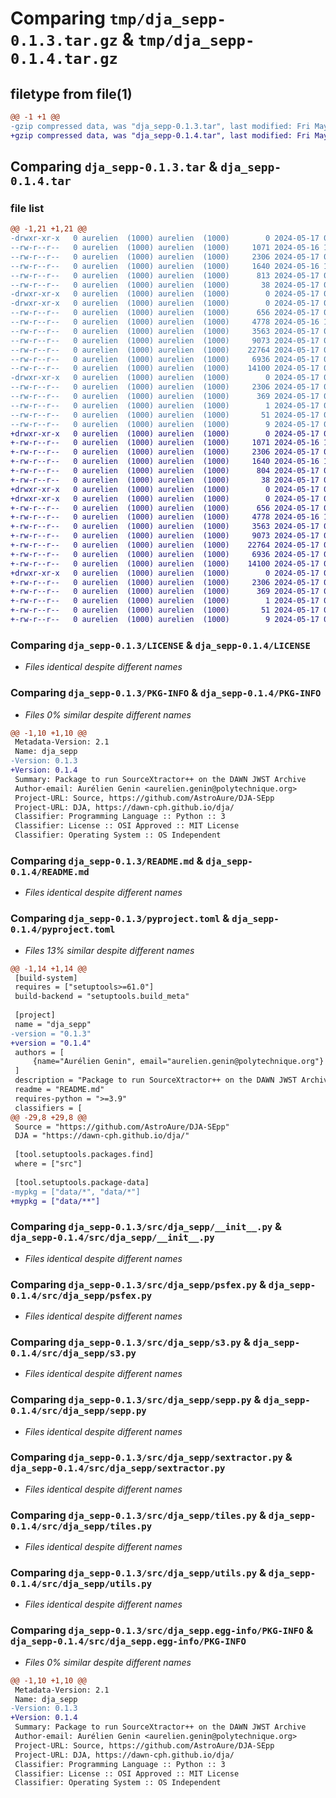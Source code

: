 # Comparing `tmp/dja_sepp-0.1.3.tar.gz` & `tmp/dja_sepp-0.1.4.tar.gz`

## filetype from file(1)

```diff
@@ -1 +1 @@
-gzip compressed data, was "dja_sepp-0.1.3.tar", last modified: Fri May 17 09:28:43 2024, max compression
+gzip compressed data, was "dja_sepp-0.1.4.tar", last modified: Fri May 17 09:30:47 2024, max compression
```

## Comparing `dja_sepp-0.1.3.tar` & `dja_sepp-0.1.4.tar`

### file list

```diff
@@ -1,21 +1,21 @@
-drwxr-xr-x   0 aurelien  (1000) aurelien  (1000)        0 2024-05-17 09:28:43.552432 dja_sepp-0.1.3/
--rw-r--r--   0 aurelien  (1000) aurelien  (1000)     1071 2024-05-16 12:43:35.000000 dja_sepp-0.1.3/LICENSE
--rw-r--r--   0 aurelien  (1000) aurelien  (1000)     2306 2024-05-17 09:28:43.550953 dja_sepp-0.1.3/PKG-INFO
--rw-r--r--   0 aurelien  (1000) aurelien  (1000)     1640 2024-05-16 12:32:24.000000 dja_sepp-0.1.3/README.md
--rw-r--r--   0 aurelien  (1000) aurelien  (1000)      813 2024-05-17 09:28:31.000000 dja_sepp-0.1.3/pyproject.toml
--rw-r--r--   0 aurelien  (1000) aurelien  (1000)       38 2024-05-17 09:28:43.552941 dja_sepp-0.1.3/setup.cfg
-drwxr-xr-x   0 aurelien  (1000) aurelien  (1000)        0 2024-05-17 09:28:43.520357 dja_sepp-0.1.3/src/
-drwxr-xr-x   0 aurelien  (1000) aurelien  (1000)        0 2024-05-17 09:28:43.538407 dja_sepp-0.1.3/src/dja_sepp/
--rw-r--r--   0 aurelien  (1000) aurelien  (1000)      656 2024-05-17 08:37:29.000000 dja_sepp-0.1.3/src/dja_sepp/__init__.py
--rw-r--r--   0 aurelien  (1000) aurelien  (1000)     4778 2024-05-16 12:32:24.000000 dja_sepp-0.1.3/src/dja_sepp/psfex.py
--rw-r--r--   0 aurelien  (1000) aurelien  (1000)     3563 2024-05-17 08:10:03.000000 dja_sepp-0.1.3/src/dja_sepp/s3.py
--rw-r--r--   0 aurelien  (1000) aurelien  (1000)     9073 2024-05-17 08:36:10.000000 dja_sepp-0.1.3/src/dja_sepp/sepp.py
--rw-r--r--   0 aurelien  (1000) aurelien  (1000)    22764 2024-05-17 07:41:45.000000 dja_sepp-0.1.3/src/dja_sepp/sextractor.py
--rw-r--r--   0 aurelien  (1000) aurelien  (1000)     6936 2024-05-17 08:36:35.000000 dja_sepp-0.1.3/src/dja_sepp/tiles.py
--rw-r--r--   0 aurelien  (1000) aurelien  (1000)    14100 2024-05-17 09:21:37.000000 dja_sepp-0.1.3/src/dja_sepp/utils.py
-drwxr-xr-x   0 aurelien  (1000) aurelien  (1000)        0 2024-05-17 09:28:43.548938 dja_sepp-0.1.3/src/dja_sepp.egg-info/
--rw-r--r--   0 aurelien  (1000) aurelien  (1000)     2306 2024-05-17 09:28:43.000000 dja_sepp-0.1.3/src/dja_sepp.egg-info/PKG-INFO
--rw-r--r--   0 aurelien  (1000) aurelien  (1000)      369 2024-05-17 09:28:43.000000 dja_sepp-0.1.3/src/dja_sepp.egg-info/SOURCES.txt
--rw-r--r--   0 aurelien  (1000) aurelien  (1000)        1 2024-05-17 09:28:43.000000 dja_sepp-0.1.3/src/dja_sepp.egg-info/dependency_links.txt
--rw-r--r--   0 aurelien  (1000) aurelien  (1000)       51 2024-05-17 09:28:43.000000 dja_sepp-0.1.3/src/dja_sepp.egg-info/requires.txt
--rw-r--r--   0 aurelien  (1000) aurelien  (1000)        9 2024-05-17 09:28:43.000000 dja_sepp-0.1.3/src/dja_sepp.egg-info/top_level.txt
+drwxr-xr-x   0 aurelien  (1000) aurelien  (1000)        0 2024-05-17 09:30:47.047640 dja_sepp-0.1.4/
+-rw-r--r--   0 aurelien  (1000) aurelien  (1000)     1071 2024-05-16 12:43:35.000000 dja_sepp-0.1.4/LICENSE
+-rw-r--r--   0 aurelien  (1000) aurelien  (1000)     2306 2024-05-17 09:30:47.044618 dja_sepp-0.1.4/PKG-INFO
+-rw-r--r--   0 aurelien  (1000) aurelien  (1000)     1640 2024-05-16 12:32:24.000000 dja_sepp-0.1.4/README.md
+-rw-r--r--   0 aurelien  (1000) aurelien  (1000)      804 2024-05-17 09:30:31.000000 dja_sepp-0.1.4/pyproject.toml
+-rw-r--r--   0 aurelien  (1000) aurelien  (1000)       38 2024-05-17 09:30:47.048149 dja_sepp-0.1.4/setup.cfg
+drwxr-xr-x   0 aurelien  (1000) aurelien  (1000)        0 2024-05-17 09:30:47.012886 dja_sepp-0.1.4/src/
+drwxr-xr-x   0 aurelien  (1000) aurelien  (1000)        0 2024-05-17 09:30:47.028086 dja_sepp-0.1.4/src/dja_sepp/
+-rw-r--r--   0 aurelien  (1000) aurelien  (1000)      656 2024-05-17 08:37:29.000000 dja_sepp-0.1.4/src/dja_sepp/__init__.py
+-rw-r--r--   0 aurelien  (1000) aurelien  (1000)     4778 2024-05-16 12:32:24.000000 dja_sepp-0.1.4/src/dja_sepp/psfex.py
+-rw-r--r--   0 aurelien  (1000) aurelien  (1000)     3563 2024-05-17 08:10:03.000000 dja_sepp-0.1.4/src/dja_sepp/s3.py
+-rw-r--r--   0 aurelien  (1000) aurelien  (1000)     9073 2024-05-17 08:36:10.000000 dja_sepp-0.1.4/src/dja_sepp/sepp.py
+-rw-r--r--   0 aurelien  (1000) aurelien  (1000)    22764 2024-05-17 07:41:45.000000 dja_sepp-0.1.4/src/dja_sepp/sextractor.py
+-rw-r--r--   0 aurelien  (1000) aurelien  (1000)     6936 2024-05-17 08:36:35.000000 dja_sepp-0.1.4/src/dja_sepp/tiles.py
+-rw-r--r--   0 aurelien  (1000) aurelien  (1000)    14100 2024-05-17 09:21:37.000000 dja_sepp-0.1.4/src/dja_sepp/utils.py
+drwxr-xr-x   0 aurelien  (1000) aurelien  (1000)        0 2024-05-17 09:30:47.042396 dja_sepp-0.1.4/src/dja_sepp.egg-info/
+-rw-r--r--   0 aurelien  (1000) aurelien  (1000)     2306 2024-05-17 09:30:46.000000 dja_sepp-0.1.4/src/dja_sepp.egg-info/PKG-INFO
+-rw-r--r--   0 aurelien  (1000) aurelien  (1000)      369 2024-05-17 09:30:47.000000 dja_sepp-0.1.4/src/dja_sepp.egg-info/SOURCES.txt
+-rw-r--r--   0 aurelien  (1000) aurelien  (1000)        1 2024-05-17 09:30:46.000000 dja_sepp-0.1.4/src/dja_sepp.egg-info/dependency_links.txt
+-rw-r--r--   0 aurelien  (1000) aurelien  (1000)       51 2024-05-17 09:30:46.000000 dja_sepp-0.1.4/src/dja_sepp.egg-info/requires.txt
+-rw-r--r--   0 aurelien  (1000) aurelien  (1000)        9 2024-05-17 09:30:46.000000 dja_sepp-0.1.4/src/dja_sepp.egg-info/top_level.txt
```

### Comparing `dja_sepp-0.1.3/LICENSE` & `dja_sepp-0.1.4/LICENSE`

 * *Files identical despite different names*

### Comparing `dja_sepp-0.1.3/PKG-INFO` & `dja_sepp-0.1.4/PKG-INFO`

 * *Files 0% similar despite different names*

```diff
@@ -1,10 +1,10 @@
 Metadata-Version: 2.1
 Name: dja_sepp
-Version: 0.1.3
+Version: 0.1.4
 Summary: Package to run SourceXtractor++ on the DAWN JWST Archive
 Author-email: Aurélien Genin <aurelien.genin@polytechnique.org>
 Project-URL: Source, https://github.com/AstroAure/DJA-SEpp
 Project-URL: DJA, https://dawn-cph.github.io/dja/
 Classifier: Programming Language :: Python :: 3
 Classifier: License :: OSI Approved :: MIT License
 Classifier: Operating System :: OS Independent
```

### Comparing `dja_sepp-0.1.3/README.md` & `dja_sepp-0.1.4/README.md`

 * *Files identical despite different names*

### Comparing `dja_sepp-0.1.3/pyproject.toml` & `dja_sepp-0.1.4/pyproject.toml`

 * *Files 13% similar despite different names*

```diff
@@ -1,14 +1,14 @@
 [build-system]
 requires = ["setuptools>=61.0"]
 build-backend = "setuptools.build_meta"
 
 [project]
 name = "dja_sepp"
-version = "0.1.3"
+version = "0.1.4"
 authors = [
     {name="Aurélien Genin", email="aurelien.genin@polytechnique.org"}
 ]
 description = "Package to run SourceXtractor++ on the DAWN JWST Archive"
 readme = "README.md"
 requires-python = ">=3.9"
 classifiers = [
@@ -29,8 +29,8 @@
 Source = "https://github.com/AstroAure/DJA-SEpp"
 DJA = "https://dawn-cph.github.io/dja/"
 
 [tool.setuptools.packages.find]
 where = ["src"]
 
 [tool.setuptools.package-data]
-mypkg = ["data/*", "data/*"]
+mypkg = ["data/**"]
```

### Comparing `dja_sepp-0.1.3/src/dja_sepp/__init__.py` & `dja_sepp-0.1.4/src/dja_sepp/__init__.py`

 * *Files identical despite different names*

### Comparing `dja_sepp-0.1.3/src/dja_sepp/psfex.py` & `dja_sepp-0.1.4/src/dja_sepp/psfex.py`

 * *Files identical despite different names*

### Comparing `dja_sepp-0.1.3/src/dja_sepp/s3.py` & `dja_sepp-0.1.4/src/dja_sepp/s3.py`

 * *Files identical despite different names*

### Comparing `dja_sepp-0.1.3/src/dja_sepp/sepp.py` & `dja_sepp-0.1.4/src/dja_sepp/sepp.py`

 * *Files identical despite different names*

### Comparing `dja_sepp-0.1.3/src/dja_sepp/sextractor.py` & `dja_sepp-0.1.4/src/dja_sepp/sextractor.py`

 * *Files identical despite different names*

### Comparing `dja_sepp-0.1.3/src/dja_sepp/tiles.py` & `dja_sepp-0.1.4/src/dja_sepp/tiles.py`

 * *Files identical despite different names*

### Comparing `dja_sepp-0.1.3/src/dja_sepp/utils.py` & `dja_sepp-0.1.4/src/dja_sepp/utils.py`

 * *Files identical despite different names*

### Comparing `dja_sepp-0.1.3/src/dja_sepp.egg-info/PKG-INFO` & `dja_sepp-0.1.4/src/dja_sepp.egg-info/PKG-INFO`

 * *Files 0% similar despite different names*

```diff
@@ -1,10 +1,10 @@
 Metadata-Version: 2.1
 Name: dja_sepp
-Version: 0.1.3
+Version: 0.1.4
 Summary: Package to run SourceXtractor++ on the DAWN JWST Archive
 Author-email: Aurélien Genin <aurelien.genin@polytechnique.org>
 Project-URL: Source, https://github.com/AstroAure/DJA-SEpp
 Project-URL: DJA, https://dawn-cph.github.io/dja/
 Classifier: Programming Language :: Python :: 3
 Classifier: License :: OSI Approved :: MIT License
 Classifier: Operating System :: OS Independent
```

